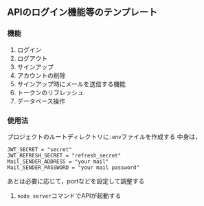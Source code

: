 ## APIのログイン機能等のテンプレート
### 機能
1. ログイン
2. ログアウト
3. サインアップ
4. アカウントの削除
5. サインアップ時にメールを送信する機能
6. トークンのリフレッシュ
7. データベース操作

### 使用法
プロジェクトのルートディレクトリに`.env`ファイルを作成する
中身は，
```
JWT_SECRET = "secret"
JWT_REFRESH_SECRET = "refresh_secret"
Mail_SENDER_ADDRESS = "your mail"
Mail_SENDER_PASSWORD = "your mail password"
```
あとは必要に応じて，portなどを設定して調整する

1. `node server`コマンドでAPIが起動する
